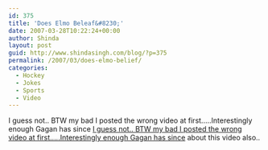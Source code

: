 ```yaml
---
id: 375
title: 'Does Elmo Beleaf&#8230;'
date: 2007-03-28T10:22:24+00:00
author: Shinda
layout: post
guid: http://www.shindasingh.com/blog/?p=375
permalink: /2007/03/does-elmo-belief/
categories:
  - Hockey
  - Jokes
  - Sports
  - Video
---
```

I guess not.. BTW my bad I posted the wrong video at first.....Interestingly enough Gagan has since [I guess not.. BTW my bad I posted the wrong video at first.....Interestingly enough Gagan has since](http://www.pindgagan.com/?p=152) about this video also..